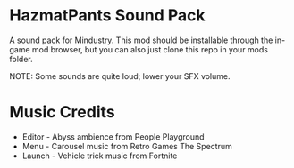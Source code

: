 # HazmatPants Sound Pack
A sound pack for Mindustry.
This mod should be installable through the in-game mod browser, but you can also just clone this repo in your mods folder.

NOTE: Some sounds are quite loud; lower your SFX volume.

# Music Credits

- Editor - Abyss ambience from People Playground 
- Menu - Carousel music from Retro Games The Spectrum
- Launch - Vehicle trick music from Fortnite
